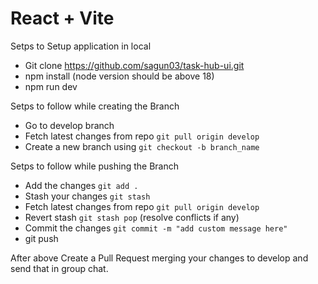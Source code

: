 # React + Vite

Setps to Setup application in local

- Git clone https://github.com/sagun03/task-hub-ui.git
- npm install (node version should be above 18)
- npm run dev

Setps to follow while creating the Branch

- Go to develop branch
- Fetch latest changes from repo `git pull origin develop`
- Create a new branch using `git checkout -b branch_name`

Setps to follow while pushing the Branch

- Add the changes `git add .`
- Stash your changes `git stash`
- Fetch latest changes from repo `git pull origin develop`
- Revert stash `git stash pop` (resolve conflicts if any)
- Commit the changes `git commit -m "add custom message here"`
- git push 


After above Create a Pull Request merging your changes to develop and send that in group chat.